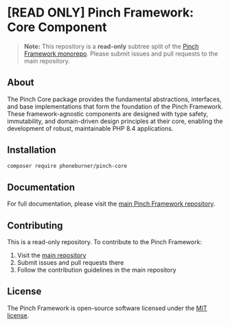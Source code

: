 # [READ ONLY] Pinch Framework: Core Component

> **Note:** This repository is a **read-only** subtree split of
> the [Pinch Framework monorepo](https://github.com/phoneburner/pinch). Please submit issues and pull requests to the main
> repository.

## About

The Pinch Core package provides the fundamental abstractions, interfaces, and base implementations that form the
foundation of the Pinch Framework. These framework-agnostic components are designed with type safety, immutability, and
domain-driven design principles at their core, enabling the development of robust, maintainable PHP 8.4 applications.

## Installation

```bash
composer require phoneburner/pinch-core
```

## Documentation

For full documentation, please visit the [main Pinch Framework repository](https://github.com/phoneburner/pinch).

## Contributing

This is a read-only repository. To contribute to the Pinch Framework:

1. Visit the [main repository](https://github.com/phoneburner/pinch)
2. Submit issues and pull requests there
3. Follow the contribution guidelines in the main repository

## License

The Pinch Framework is open-source software licensed under
the [MIT license](https://github.com/phoneburner/pinch/blob/main/LICENSE).

